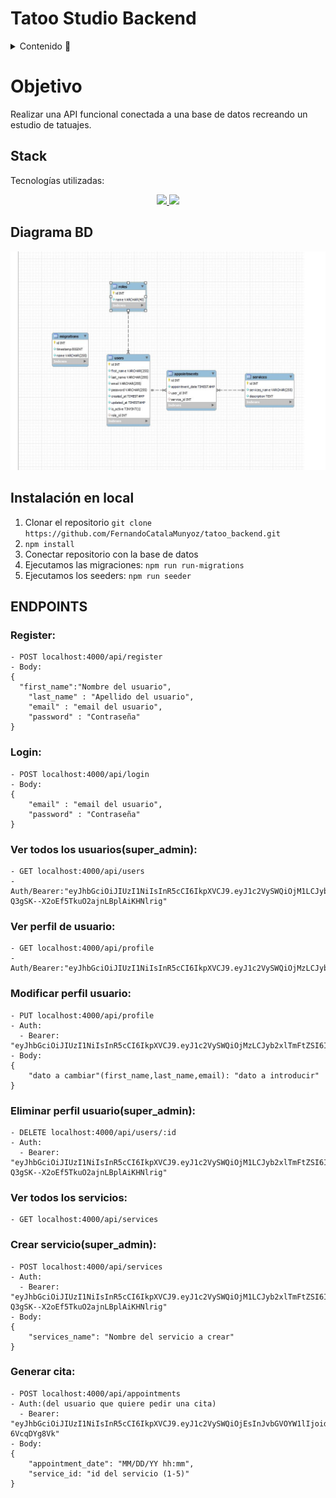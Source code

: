 # Tatoo Studio Backend

<details>
  <summary>Contenido 📝</summary>
  <ol>
    <li><a href="#objetivo">Objetivo</a></li>
    <li><a href="#stack">Stack</a></li>
    <li><a href="#diagrama-bd">Diagrama</a></li>
    <li><a href="#instalación-en-local">Instalación</a></li>
    <li><a href="#endpoints">Endpoints</a></li>
    <li><a href="#agradecimientos">Agradecimientos</a></li>
  </ol>
</details>

# Objetivo

Realizar una API funcional conectada a una base de datos recreando un estudio de tatuajes.

## Stack

Tecnologías utilizadas:

<div align="center">

<a href="https://www.expressjs.com/">
    <img src= "https://img.shields.io/badge/express.js-%23404d59.svg?style=for-the-badge&logo=express&logoColor=%2361DAFB"/>
</a>
<a href="https://nodejs.org/es/">
    <img src= "https://img.shields.io/badge/node.js-026E00?style=for-the-badge&logo=node.js&logoColor=white"/>
</a>
 </div>

## Diagrama BD

!['imagen-db'](./capturas/Captura%20esquema%20BD.JPG)

## Instalación en local

1. Clonar el repositorio
   `git clone https://github.com/FernandoCatalaMunyoz/tatoo_backend.git`
2. `npm install`
3. Conectar repositorio con la base de datos
4. Ejecutamos las migraciones:
   `npm run run-migrations`
5. Ejecutamos los seeders:
   `npm run seeder`

## ENDPOINTS

### Register:

    - POST localhost:4000/api/register
    - Body:
    {
      "first_name":"Nombre del usuario",
        "last_name" : "Apellido del usuario",
        "email" : "email del usuario",
        "password" : "Contraseña"
    }

### Login:

    - POST localhost:4000/api/login
    - Body:
    {
        "email" : "email del usuario",
        "password" : "Contraseña"
    }

### Ver todos los usuarios(super_admin):

    - GET localhost:4000/api/users
    - Auth/Bearer:"eyJhbGciOiJIUzI1NiIsInR5cCI6IkpXVCJ9.eyJ1c2VySWQiOjM1LCJyb2xlTmFtZSI6InN1cGVyX2FkbWluIiwiaWF0IjoxNzA5NTgwMTYyLCJleHAiOjE3MTE0NTIxNjJ9.mk2x9ZUd-Q3gSK--X2oEf5TkuO2ajnLBplAiKHNlrig"

### Ver perfil de usuario:

    - GET localhost:4000/api/profile
    - Auth/Bearer:"eyJhbGciOiJIUzI1NiIsInR5cCI6IkpXVCJ9.eyJ1c2VySWQiOjMzLCJyb2xlTmFtZSI6InVzZXIiLCJpYXQiOjE3MDk1ODAyNjAsImV4cCI6MTcxMTQ1MjI2MH0.iAIxUOAKcjSmJmZ0hOg4QTMVwjYGjZA8_IyycJTq76g"

### Modificar perfil usuario:

    - PUT localhost:4000/api/profile
    - Auth:
      - Bearer: "eyJhbGciOiJIUzI1NiIsInR5cCI6IkpXVCJ9.eyJ1c2VySWQiOjMzLCJyb2xlTmFtZSI6InVzZXIiLCJpYXQiOjE3MDk1Nzg4OTMsImV4cCI6MTcxMTQ1MDg5M30.1YEEHjp5J3GgaVLliRBEJOCy4dyYKTNJ8WTI0o4xfjA"
    - Body:
    {
        "dato a cambiar"(first_name,last_name,email): "dato a introducir"
    }

### Eliminar perfil usuario(super_admin):

    - DELETE localhost:4000/api/users/:id
    - Auth:
      - Bearer: "eyJhbGciOiJIUzI1NiIsInR5cCI6IkpXVCJ9.eyJ1c2VySWQiOjM1LCJyb2xlTmFtZSI6InN1cGVyX2FkbWluIiwiaWF0IjoxNzA5NTgwMTYyLCJleHAiOjE3MTE0NTIxNjJ9.mk2x9ZUd-Q3gSK--X2oEf5TkuO2ajnLBplAiKHNlrig"

### Ver todos los servicios:

    - GET localhost:4000/api/services

### Crear servicio(super_admin):

    - POST localhost:4000/api/services
    - Auth:
      - Bearer: "eyJhbGciOiJIUzI1NiIsInR5cCI6IkpXVCJ9.eyJ1c2VySWQiOjM1LCJyb2xlTmFtZSI6InN1cGVyX2FkbWluIiwiaWF0IjoxNzA5NTgwMTYyLCJleHAiOjE3MTE0NTIxNjJ9.mk2x9ZUd-Q3gSK--X2oEf5TkuO2ajnLBplAiKHNlrig"
    - Body:
    {
        "services_name": "Nombre del servicio a crear"
    }

### Generar cita:

    - POST localhost:4000/api/appointments
    - Auth:(del usuario que quiere pedir una cita)
      - Bearer: "eyJhbGciOiJIUzI1NiIsInR5cCI6IkpXVCJ9.eyJ1c2VySWQiOjEsInJvbGVOYW1lIjoidXNlciIsImlhdCI6MTcwOTU4MjY2OCwiZXhwIjoxNzExNDU0NjY4fQ.q0lqTiG7mNRSGTLBeclydT5pylVsnldk-6VcqDYg8Vk"
    - Body:
    {
        "appointment_date": "MM/DD/YY hh:mm",
        "service_id: "id del servicio (1-5)"
    }
